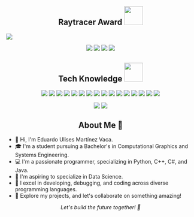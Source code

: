 <p align="center">
  <h2 align="center"> Raytracer Award <img src="https://github.com/EduardoMV/EduardoMV/assets/81331013/37a83bac-c70c-4626-ab03-640b698f7e5e" width="50" spacing="35"></h2>
  <img src="https://github.com/EduardoMV/EduardoMV/assets/81331013/39c9c3a2-1a0e-4cfb-8cc8-3a8eb270e434"/>
</p>

<p align="center">
  <img src="https://badges.pufler.dev/visits/EduardoMV/EduardoMV"/> 
  <img src="https://badges.pufler.dev/years/EduardoMV"/>
  <img src="https://badges.pufler.dev/repos/EduardoMV"/>
  <img src="https://badges.pufler.dev/commits/monthly/EduardoMV" />
</p>

<h2 align="center"> Tech Knowledge <img src="https://github.com/EduardoMV/EduardoMV/assets/81331013/d97b12b5-736e-4f5e-ab05-0ae993ebee5a" width="50"></h2>

<p align="center">
  <img src="https://img.shields.io/badge/Python-black?logo=python&logoColor=yellow"/>
  <img src="https://img.shields.io/badge/Java-ED8B00?logo=openjdk&logoColor=white"/>
  <img src="https://img.shields.io/badge/C%23-239120?logo=c-sharp&logoColor=white"/>
  <img src="https://img.shields.io/badge/-C++-00599C?style=flat-square&logo=c"/>
  <img src="https://img.shields.io/badge/-HTML5-E34F26?style=flat-square&logo=html5&logoColor=white"/>
  <img src="https://img.shields.io/badge/-CSS3-1572B6?style=flat-square&logo=css3"/>
  <img src="https://img.shields.io/badge/Perl-39457E?logo=perl&logoColor=white"/>
  <img src="https://img.shields.io/badge/-Bootstrap-563D7C?style=flat-square&logo=bootstrap"/>
  <img src="https://img.shields.io/badge/-Heroku-430098?style=flat-square&logo=heroku"/>
  <img src="https://img.shields.io/badge/-JavaScript-black?style=flat-square&logo=javascript"/>
  <img src="https://img.shields.io/badge/-Nodejs-black?style=flat-square&logo=Node.js"/>
  <img src="https://img.shields.io/badge/-React-black?style=flat-square&logo=react"/>
  <img src="https://img.shields.io/badge/-MongoDB-black?style=flat-square&logo=mongodb"/>
  <img src="https://img.shields.io/badge/-MySQL-black?style=flat-square&logo=mysql"/>
  <img src="https://img.shields.io/badge/-Git-black?style=flat-square&logo=git"/>
  <img src="https://img.shields.io/badge/-GitHub-black?style=flat-square&logo=github"/>
</p>

<p align="center">
  <img src="https://github-readme-stats.vercel.app/api?username=EduardoMV&show=reviews,discussions_started,discussions_answered,prs_merged,prs_merged_percentage&show_icons=true&theme=tokyonight"/>
  <img src="https://github-readme-stats.vercel.app/api/top-langs/?username=EduardoMV&layout=donut&langs_count=8"/>
</p>

<h2 align="center"> About Me 🚀</h2>

- 👋 Hi, I'm Eduardo Ulises Martínez Vaca.
- 🎓 I'm a student pursuing a Bachelor's in Computational Graphics and Systems Engineering.
- 💻 I'm a passionate programmer, specializing in Python, C++, C#, and Java.
- 🌱 I'm aspiring to specialize in Data Science.
- 🤖 I excel in developing, debugging, and coding across diverse programming languages.
- 🚀 Explore my projects, and let's collaborate on something amazing!

<p align="center">
  <i>Let's build the future together! 🌟</i>
</p>



